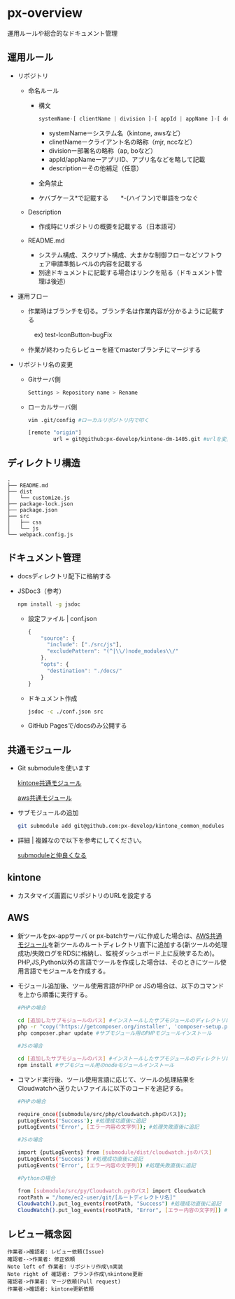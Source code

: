 # px-overview
運用ルールや総合的なドキュメント管理



## 運用ルール

- リポジトリ

  - 命名ルール

    - 構文

      ```javascript
      systemName-[ clientName | division ]-[ appId | appName ]-[ description ]
      ```
      - systemNameーシステム名（kintone, awsなど）
      - clinetNameークライアント名の略称（mjr, nccなど）
      - divisionー部署名の略称（ap, boなど）
      - appId/appNameーアプリID、アプリ名などを略して記載
      - descriptionーその他補足（任意）

    - 全角禁止

    - ケバブケース*で記載する　　*-(ハイフン)で単語をつなぐ

  - Description

    - 作成時にリポジトリの概要を記載する（日本語可）

  - README.md

    - システム構成、スクリプト構成、大まかな制御フローなどソフトウェア申請準拠レベルの内容を記載する
    - 別途ドキュメントに記載する場合はリンクを貼る（ドキュメント管理は後述）

- 運用フロー

  - 作業時はブランチを切る。ブランチ名は作業内容が分かるように記載する

    　ex) test-IconButton-bugFix

  - 作業が終わったらレビューを経てmasterブランチにマージする
  
- リポジトリ名の変更

  - Gitサーバ側

    ```bash
    Settings > Repository name > Rename
    ```

  - ローカルサーバ側

    ```bash
    vim .git/config #ローカルリポジトリ内で叩く
    ```

    ```bash
    [remote "origin"]
            url = git@github:px-develop/kintone-dm-1405.git #urlを変更
    ```

    



## ディレクトリ構造

```
.
├── README.md
├── dist
│   └── customize.js
├── package-lock.json
├── package.json
├── src
│   ├── css
│   └── js
└── webpack.config.js
```





## ドキュメント管理

- docsディレクトリ配下に格納する

- JSDoc3（参考）

  ```bash
  npm install -g jsdoc
  ```

  - 設定ファイル | conf.json

    ```javascript
    {
        "source": {
          "include": ["./src/js"],
          "excludePattern": "(^|\\/)node_modules\\/"
        },
        "opts": {
          "destination": "./docs/"
        }
    }
    ```

  - ドキュメント作成

    ```bash
    jsdoc -c ./conf.json src
    ```

  - GitHub Pagesで/docsのみ公開する




## 共通モジュール

- Git submoduleを使います

  <a href="https://github.com/px-develop/kintone_common_modules">kintone共通モジュール</a>

  <a href="https://github.com/prime-x-co-ltd/aws-common-modules">aws共通モジュール</a>

- サブモジュールの追加

  ```bash
  git submodule add git@github.com:px-develop/kintone_common_modules [submoduleName]
  ```

- 詳細 | 複雑なので以下を参考にしてください。

  <a href="https://qiita.com/kinpira/items/3309eb2e5a9a422199e9">submoduleと仲良くなる</a>



## kintone

- カスタマイズ画面にリポジトリのURLを設定する



## AWS

- 新ツールをpx-appサーバ or px-batchサーバに作成した場合は、[AWS共通モジュール](https://github.com/prime-x-co-ltd/aws-common-modules)を新ツールのルートディレクトリ直下に追加する(新ツールの処理成功/失敗ログをRDSに格納し、監視ダッシュボード上に反映するため)。PHP,JS,Python以外の言語でツールを作成した場合は、そのときにツール使用言語でモジュールを作成する。

- モジュール追加後、ツール使用言語がPHP or JSの場合は、以下のコマンドを上から順番に実行する。

  ```bash
  #PHPの場合
  
  cd [追加したサブモジュールのパス] #インストールしたサブモジュールのディレクトリに移動
  php -r "copy('https://getcomposer.org/installer', 'composer-setup.php');" && php composer-setup.php && php -r "unlink('composer-setup.php');" #サブモジュール用のPHPモジュールをインストールするための準備
  php composer.phar update #サブモジュール用のPHPモジュールインストール
  ```

  ```bash
  #JSの場合
  
  cd [追加したサブモジュールのパス] #インストールしたサブモジュールのディレクトリに移動
  npm install #サブモジュール用のnodeモジュールインストール
  ```

- コマンド実行後、ツール使用言語に応じて、ツールの処理結果をCloudwatchへ送りたいファイルに以下のコードを追記する。

  ```bash
  #PHPの場合
  
  require_once([submodule/src/php/cloudwatch.phpのパス]);
  putLogEvents('Success'); #処理成功直後に追記
  putLogEvents('Error', [エラー内容の文字列]); #処理失敗直後に追記
  ```

  ```bash
  #JSの場合
  
  import {putLogEvents} from [submodule/dist/cloudwatch.jsのパス]
  putLogEvents('Success') #処理成功直後に追記
  putLogEvents('Error', [エラー内容の文字列]) #処理失敗直後に追記
  ```

  ```bash
  #Pythonの場合
  
  from [submodule/src/py/Cloudwatch.pyのパス] import Cloudwatch
  rootPath = "/home/ec2-user/git/[ルートディレクトリ名]"
  Cloudwatch().put_log_events(rootPath, "Success") #処理成功直後に追記
  CloudWatch().put_log_events(rootPath, "Error", [エラー内容の文字列]) #処理失敗直後に追記
  ```

  

## レビュー概念図

```sequence
作業者->確認者: レビュー依頼(Issue)
確認者-->作業者: 修正依頼
Note left of 作業者: リポジトリ作成\n実装
Note right of 確認者: ブランチ作成\nkintone更新
確認者->作業者: マージ依頼(Pull request)
作業者->確認者: kintone更新依頼
```


